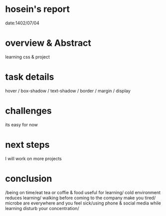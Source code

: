 # hosein's report
date:1402/07/04

# overview & Abstract
learning css & project

# task details
hover / box-shadow / text-shadow / border / margin / display 

# challenges
its easy for now

# next steps
I will work on more projects


# conclusion
/being on time/eat tea or coffie & food useful for learning/ cold environment reduces learning/ walking before coming to the company make you tired/ microbe are everywhere and you feel sick/using phone & social media while learning disturb your concentration/
